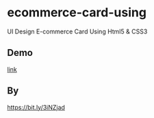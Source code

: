 # ecommerce-card-using
UI Design E-commerce Card Using Html5 &amp; CSS3

## Demo
[link](https://pc4ucode.github.io/ecommerce-card-using/)

## By
https://bit.ly/3iNZjad